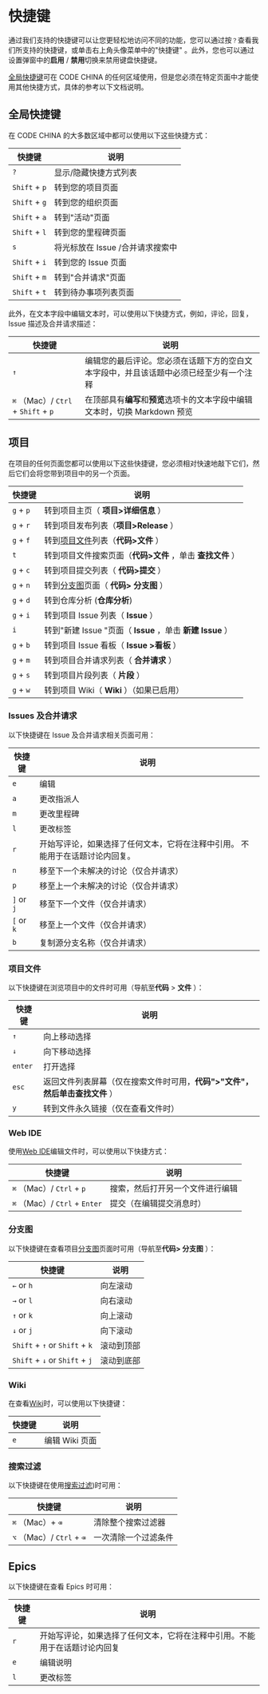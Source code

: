 # 快捷键[](#快捷键 "Permalink")

通过我们支持的快捷键可以让您更轻松地访问不同的功能，您可以通过按`？`查看我们所支持的快捷键，或单击右上角头像菜单中的"快捷键" 。此外，您也可以通过设置弹窗中的**启用** / **禁用**切换来禁用键盘快捷键。

[全局快捷键](#global-shortcuts)可在 CODE CHINA 的任何区域使用，但是您必须在特定页面中才能使用其他快捷方式，具体的参考以下文档说明。

## 全局快捷键[](#global-shortcuts "Permalink")

在 CODE CHINA 的大多数区域中都可以使用以下这些快捷方式：

| 快捷键 | 说明 |
| --- | --- |
| `?` | 显示/隐藏快捷方式列表 |
| `Shift` + `p` | 转到您的项目页面 |
| `Shift` + `g` | 转到您的组织页面 |
| `Shift` + `a` | 转到"活动"页面|
| `Shift` + `l` | 转到您的里程碑页面|
| `s` | 将光标放在 Issue /合并请求搜索中|
| `Shift` + `i` | 转到您的 Issue 页面|
| `Shift` + `m` | 转到"合并请求"页面|
| `Shift` + `t` | 转到待办事项列表页面 |

此外，在文本字段中编辑文本时，可以使用以下快捷方式，例如，评论，回复，Issue 描述及合并请求描述：

| 快捷键 | 说明 |
| --- | --- |
| `↑` | 编辑您的最后评论。您必须在话题下方的空白文本字段中，并且该话题中必须已经至少有一个注释|
| `⌘` （Mac）/ `Ctrl` + `Shift` + `p` | 在顶部具有**编写**和**预览**选项卡的文本字段中编辑文本时，切换 Markdown 预览|

## 项目[](#project "Permalink")

在项目的任何页面您都可以使用以下这些快捷键，您必须相对快速地敲下它们，然后它们会将您带到项目中的另一个页面。

| 快捷键 | 说明 |
| --- | --- |
| `g` + `p` | 转到项目主页（ **项目>详细信息** ）|
| `g` + `r` | 转到项目发布列表（**项目>Release** ）|
| `g` + `f` | 转到[项目文件](#project-files)列表（**代码>文件** ）|
| `t` | 转到项目文件搜索页面（**代码>文件** ，单击 **查找文件** ）|
| `g` + `c` | 转到项目提交列表（ **代码>提交** ） |
| `g` + `n` | 转到[分支图](#repository-graph)页面（ **代码> 分支图** ）|
| `g` + `d` | 转到仓库分析 (**仓库分析**)|
| `g` + `i` | 转到项目 Issue 列表（ **Issue** ）|
| `i` | 转到"新建 Issue "页面（ **Issue** ，单击 **新建 Issue** ）|
| `g` + `b` | 转到项目 Issue 看板（ **Issue >看板** ）|
| `g` + `m` | 转到项目合并请求列表（ **合并请求** ）|
| `g` + `s` | 转到项目片段列表（ **片段** ） |
| `g` + `w` | 转到项目 Wiki（ **Wiki** ）（如果已启用） |

### Issues 及合并请求[](#issues-and-merge-requests "Permalink")

以下快捷键在 Issue 及合并请求相关页面可用：

| 快捷键 | 说明 |
| --- | --- |
| `e` | 编辑 |
| `a` | 更改指派人 |
| `m` | 更改里程碑 |
| `l` | 更改标签|
| `r` | 开始写评论，如果选择了任何文本，它将在注释中引用。 不能用于在话题讨论内回复。|
| `n` | 移至下一个未解决的讨论（仅合并请求） |
| `p` | 移至上一个未解决的讨论（仅合并请求） |
| `]` or `j` | 移至下一个文件（仅合并请求） |
| `[` or `k` | 移至上一个文件（仅合并请求） |
| `b` | 复制源分支名称（仅合并请求） |

### 项目文件[](#project-files "Permalink")

以下快捷键在浏览项目中的文件时可用（导航至**代码** > **文件** ）：

| 快捷键 | 说明 |
| --- | --- |
| `↑` | 向上移动选择|
| `↓` | 向下移动选择 |
| `enter` | 打开选择|
| `esc` | 返回文件列表屏幕（仅在搜索文件时可用，**代码">"文件"，**然后单击**查找文件** ） |
| `y` | 转到文件永久链接（仅在查看文件时） |

### Web IDE[](#web-ide "Permalink")

使用[Web IDE](/docs/user/project/webide)编辑文件时，可以使用以下快捷方式：

| 快捷键 | 说明 |
| --- | --- |
| `⌘` （Mac）/ `Ctrl` + `p` | 搜索，然后打开另一个文件进行编辑 |
| `⌘` （Mac）/ `Ctrl` + `Enter` | 提交（在编辑提交消息时） |

### 分支图[](#repository-graph "Permalink")

以下快捷键在查看项目[分支图](/docs/user/project/repo)页面时可用（导航至**代码> 分支图** ）：

| 快捷键 | 说明 |
| --- | --- |
| `←` or `h` | 向左滚动 |
| `→` or `l` | 向右滚动 |
| `↑` or `k` | 向上滚动 |
| `↓` or `j` | 向下滚动 |
| `Shift` + `↑` or `Shift` + `k` | 滚动到顶部|
| `Shift` + `↓` or `Shift` + `j` | 滚动到底部|

### Wiki[](#wiki-pages "Permalink")

在查看[Wiki](/docs/user/project/wiki)时，可以使用以下快捷键：

| 快捷键 | 说明 |
| --- | --- |
| `e` | 编辑 Wiki 页面 |

### 搜索过滤[](#filtered-search "Permalink")

以下快捷键在使用[搜索过滤](/docs/user/search))时可用：

| 快捷键 | 说明 |
| --- | --- |
| `⌘` （Mac）+ `⌫` | 清除整个搜索过滤器|
| `⌥` （Mac）/ `Ctrl` + `⌫` | 一次清除一个过滤条件 |

## Epics[](#epics-ultimate "Permalink")

以下快捷键在查看 Epics 时可用：

| 快捷键 | 说明 |
| --- | --- |
| `r` | 开始写评论，如果选择了任何文本，它将在注释中引用。不能用于在话题讨论内回复 |
| `e` | 编辑说明 |
| `l` | 更改标签 |